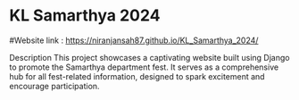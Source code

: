# KL Samarthya 2024

#Website link : https://niranjansah87.github.io/KL_Samarthya_2024/

Description
This project showcases a captivating website built using Django to promote the Samarthya department fest. It serves as a comprehensive hub for all fest-related information, designed to spark excitement and encourage participation.
